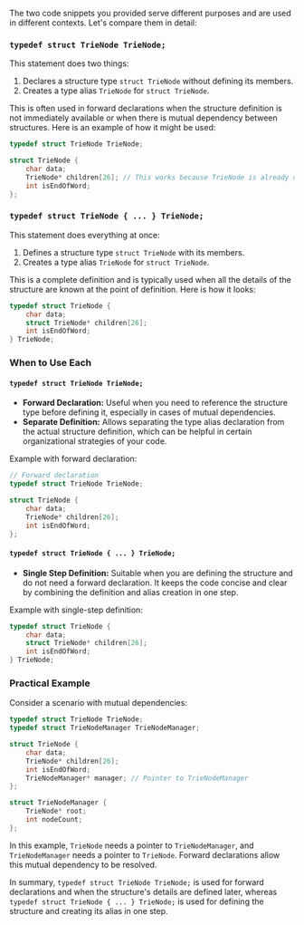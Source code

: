 The two code snippets you provided serve different purposes and are used in different contexts. Let's compare them in detail:

### `typedef struct TrieNode TrieNode;`
This statement does two things:
1. Declares a structure type `struct TrieNode` without defining its members.
2. Creates a type alias `TrieNode` for `struct TrieNode`.

This is often used in forward declarations when the structure definition is not immediately available or when there is mutual dependency between structures. Here is an example of how it might be used:

```c
typedef struct TrieNode TrieNode;

struct TrieNode {
    char data;
    TrieNode* children[26]; // This works because TrieNode is already defined as a type alias
    int isEndOfWord;
};
```

### `typedef struct TrieNode { ... } TrieNode;`
This statement does everything at once:
1. Defines a structure type `struct TrieNode` with its members.
2. Creates a type alias `TrieNode` for `struct TrieNode`.

This is a complete definition and is typically used when all the details of the structure are known at the point of definition. Here is how it looks:

```c
typedef struct TrieNode {
    char data;
    struct TrieNode* children[26];
    int isEndOfWord;
} TrieNode;
```

### When to Use Each

#### `typedef struct TrieNode TrieNode;`
- **Forward Declaration:** Useful when you need to reference the structure type before defining it, especially in cases of mutual dependencies.
- **Separate Definition:** Allows separating the type alias declaration from the actual structure definition, which can be helpful in certain organizational strategies of your code.

Example with forward declaration:

```c
// Forward declaration
typedef struct TrieNode TrieNode;

struct TrieNode {
    char data;
    TrieNode* children[26];
    int isEndOfWord;
};
```

#### `typedef struct TrieNode { ... } TrieNode;`
- **Single Step Definition:** Suitable when you are defining the structure and do not need a forward declaration. It keeps the code concise and clear by combining the definition and alias creation in one step.

Example with single-step definition:

```c
typedef struct TrieNode {
    char data;
    struct TrieNode* children[26];
    int isEndOfWord;
} TrieNode;
```

### Practical Example
Consider a scenario with mutual dependencies:

```c
typedef struct TrieNode TrieNode;
typedef struct TrieNodeManager TrieNodeManager;

struct TrieNode {
    char data;
    TrieNode* children[26];
    int isEndOfWord;
    TrieNodeManager* manager; // Pointer to TrieNodeManager
};

struct TrieNodeManager {
    TrieNode* root;
    int nodeCount;
};
```
In this example, `TrieNode` needs a pointer to `TrieNodeManager`, and `TrieNodeManager` needs a pointer to `TrieNode`. Forward declarations allow this mutual dependency to be resolved.

In summary, `typedef struct TrieNode TrieNode;` is used for forward declarations and when the structure's details are defined later, whereas `typedef struct TrieNode { ... } TrieNode;` is used for defining the structure and creating its alias in one step.
